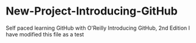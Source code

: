 # New-Project-Introducing-GitHub
Self paced learning GitHub with O'Reilly Introducing GitHub, 2nd Edition
I have modified this file as a test
